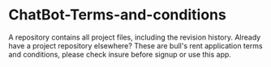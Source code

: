 # ChatBot-Terms-and-conditions
A repository contains all project files, including the revision history. Already have a project repository elsewhere? These are bull's rent application terms and conditions, please check insure before signup or use this app.
